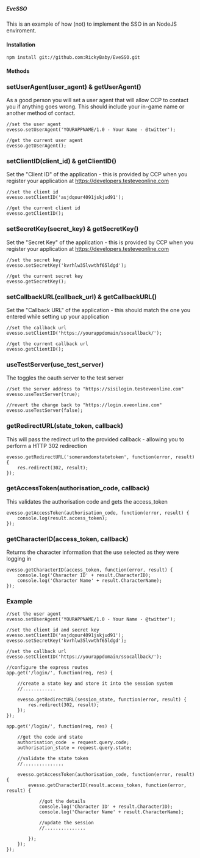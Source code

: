##### EveSSO
This is an example of how (not) to implement the SSO in an NodeJS enviroment.

#### Installation
    npm install git://github.com:RickyBaby/EveSSO.git

#### Methods

### setUserAgent(user_agent) & getUserAgent()
As a good person you will set a user agent that will allow CCP to contact you if anything goes wrong. This should include your in-game name or another method of contact.

    //set the user agent
    evesso.setUserAgent('YOURAPPNAME/1.0 - Your Name - @twitter');

    //get the current user agent
    evesso.getUserAgent();

### setClientID(client_id) & getClientID()
Set the "Client ID" of the application - this is provided by CCP when you register your application at https://developers.testeveonline.com

    //set the client id
    evesso.setClientID('asjdqour4091jskjud91');

    //get the current client id
    evesso.getClientID();

### setSecretKey(secret_key) & getSecretKey()
Set the "Secret Key" of the application - this is provided by CCP when you register your application at https://developers.testeveonline.com

    //set the secret key
    evesso.setSecretKey('kvrhlw35lvwthf65ldgd');

    //get the current secret key
    evesso.getSecretKey();

### setCallbackURL(callback_url) & getCallbackURL()
Set the "Callback URL" of the application - this should match the one you entered while setting up your application

    //set the callback url
    evesso.setClientID('https://yourappdomain/ssocallback/');

    //get the current callback url
    evesso.getClientID();

### useTestServer(use_test_server)
The toggles the oauth server to the test server

    //set the server address to "https://sisilogin.testeveonline.com"
    evesso.useTestServer(true);

    //revert the change back to "https://login.eveonline.com"
    evesso.useTestServer(false);

### getRedirectURL(state_token, callback)
This will pass the redirect url to the provided callback - allowing you to perform a HTTP 302 redirection

    evesso.getRedirectURL('somerandomstatetoken', function(error, result) {
        res.redirect(302, result);
    });

### getAccessToken(authorisation_code, callback)
This validates the authorisation code and gets the access_token

    evesso.getAccessToken(authorisation_code, function(error, result) {
        console.log(result.access_token);
    });

### getCharacterID(access_token, callback)
Returns the character information that the use selected as they were logging in

    evesso.getCharacterID(access_token, function(error, result) {
        console.log('Character ID' + result.CharacterID);
        console.log('Character Name' + result.CharacterName);
    });

### Example

    //set the user agent
    evesso.setUserAgent('YOURAPPNAME/1.0 - Your Name - @twitter');

    //set the client id and secret key
    evesso.setClientID('asjdqour4091jskjud91');
    evesso.setSecretKey('kvrhlw35lvwthf65ldgd');

    //set the callback url
    evesso.setClientID('https://yourappdomain/ssocallback/');

    //configure the express routes
    app.get('/login/', function(req, res) {

        //create a state key and store it into the session system
        //............

        evesso.getRedirectURL(session_state, function(error, result) {
            res.redirect(302, result);
        });
    });

    app.get('/login/', function(req, res) {

        //get the code and state
        authorisation_code  = request.query.code;
        authorisation_state = request.query.state;

        //validate the state token
        //...............

        evesso.getAccessToken(authorisation_code, function(error, result) {
            evesso.getCharacterID(result.access_token, function(error, result) {
                
                //got the details
                console.log('Character ID' + result.CharacterID);
                console.log('Character Name' + result.CharacterName);

                //update the session
                //...............

            });
        });
    });